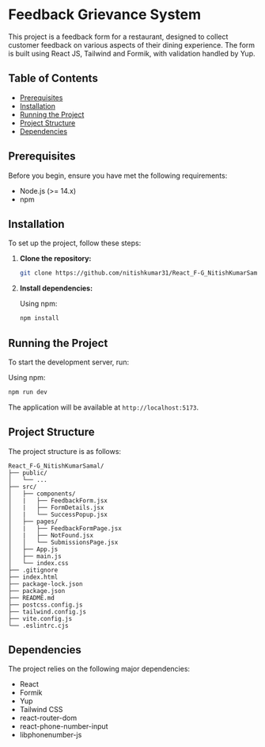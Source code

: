 # Feedback Grievance System

This project is a feedback form for a restaurant, designed to collect customer feedback on various aspects of their dining experience. The form is built using React JS, Tailwind and Formik, with validation handled by Yup.

## Table of Contents

- [Prerequisites](#prerequisites)
- [Installation](#installation)
- [Running the Project](#running-the-project)
- [Project Structure](#project-structure)
- [Dependencies](#dependencies)

## Prerequisites

Before you begin, ensure you have met the following requirements:

- Node.js (>= 14.x)
- npm

## Installation

To set up the project, follow these steps:

1. **Clone the repository:**

    ```sh
    git clone https://github.com/nitishkumar31/React_F-G_NitishKumarSamal.git
    ```

2. **Install dependencies:**

    Using npm:
    ```sh
    npm install
    ```


## Running the Project

To start the development server, run:

Using npm:
```sh
npm run dev
```
The application will be available at `http://localhost:5173`.


## Project Structure

The project structure is as follows:

```
React_F-G_NitishKumarSamal/
├── public/
│   └── ...
├── src/
│   ├── components/
│   |   ├── FeedbackForm.jsx
│   |   ├── FormDetails.jsx
│   |   └── SuccessPopup.jsx
│   ├── pages/
│   |   ├── FeedbackFormPage.jsx
│   |   ├── NotFound.jsx
│   │   └── SubmissionsPage.jsx
│   ├── App.js
│   ├── main.js
│   └── index.css
├── .gitignore
├── index.html
├── package-lock.json
├── package.json
├── README.md
├── postcss.config.js
├── tailwind.config.js
├── vite.config.js
└── .eslintrc.cjs
```


## Dependencies

The project relies on the following major dependencies:
- React
- Formik
- Yup
- Tailwind CSS
- react-router-dom
- react-phone-number-input
- libphonenumber-js
